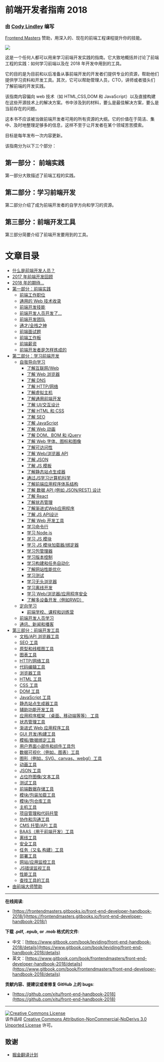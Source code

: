 # 前端开发者指南 2018

### 由 [Cody Lindley](http://codylindley.com/) 编写 

[Frontend Masters](https://frontendmasters.com/) 赞助，用深入的、现在的前端工程课程提升你的技能。

![](cover.jpg)

这是一个任何人都可以用来学习前端开发实践的指南。它大致地概括并讨论了前端工程的实践：如何学习前端以及在 2018 年开发中用到的工具。

它的目的是为目前和以后准备从事前端开发的开发者们提供专业的资源，帮助他们提供学习资料和开发工具。其次，它可以帮助管理人员，CTO，讲师或者猎头们了解前端的开发实践。

该指南内容偏向 web 技术（如 HTML,CSS,DOM 和 JavaScript）以及直接构建在这些开源技术上的解决方案。书中涉及到的材料，要么是最佳解决方案，要么是当前存在的问题。

这本书不应该被当做前端开发者可用的所有资源的大纲。它的价值在于简洁、集中、及时地整理足够多的信息，这样不至于让开发者在某个领域苦苦摸索。

目标是每年发布一次内容更新。

该指南分为以下三个部分：

## 第一部分： 前端实践

第一部分大致描述了前端工程的实践。

## 第二部分：学习前端开发

第二部分介绍了成为前端开发者的自学方向和学习的资源。

## 第三部分：前端开发工具

第三部分简要介绍了前端开发要用到的工具。

# 文章目录

* [什么是前端开发人员？](what-is-a-FD.md)
* [2017 年前端开发回顾](recap.md)
* [2018 年的期待...](2018.md)
* [第一部分：前端实践](practice.md)
	* [前端工作职位](practice/types-of-front-end-dev.md)
    * [通用的 Web 技术收录](practice/tech-employed-by-fd.md)
	* [前端开发技能](practice/skills.md)
    * [前端开发人员开发了...](practice/fd-dev-for.md)
	* [前端开发团队](practice/team.md)
	<!--- * [Front-End Terms](template.md) -->
    * [通才/全栈之神](practice/myth.md)
	* [前端面试题](practice/interview-q.md)
	* [前端工作板](practice/jobboards.md)
	* [前端薪资](practice/salaries.md)
    * [前端开发者是怎样炼成的](practice/making-fd.md)
* [第二部分：学习前端开发](learning.md)
    * [自我导向学习](learning/self-direct-learning.md)
        * [了解互联网/Web](learning/internet.md)
    	* [了解 Web 浏览器](learning/browsers.md)
        * [了解 DNS](learning/dns.md)
        * [了解 HTTP/网络](learning/http-networks.md)
        * [了解虚拟主机](learning/hosting.md)
        * [了解通用前端开发](learning/front-end.md)
        * [了解 UI/交互设计](learning/ui-design-patterns.md)
    	* [了解 HTML 和 CSS](learning/html-css.md)
        * [了解 SEO](learning/seo.md)
    	* [了解 JavaScript](learning/javascript.md)
        * [了解 Web 动画](learning/animation.md)
    	* [了解 DOM、BOM 和 jQuery](learning/dom.md)
        * [了解 Web 字体、图标和图像](learning/fonts.md)
        * [了解可访问性](learning/accessibility.md)
        * [了解 Web/浏览器 API](learning/web-api.md)
        * [了解 JSON](learning/json.md)
        * [了解 JS 模板](learning/templates.md)
        * [了解静态站点生成器](learning/static.md)
        * [通过JS学习计算机科学](learning/cs.md)
        * [了解前端应用程序体系结构](learning/front-end-apps.md)
        * [了解 数据 API (例如 JSON/REST) 设计](learning/data-api.md)
        * [了解 React](learning/react.md)
        * [了解状态管理](learning/state.md)
        * [了解渐进式Web应用程序](learning/pwa.md)
        * [了解 JS API设计](learning/js-api.md)
    	* [了解 Web 开发工具](learning/browser-dev-tools.md)
    	* [学习命令行](learning/cli.md)
        * [学习 Node.js](learning/node.md)
        * [学习 JS 模块](learning/module.md)
        * [学习 JS 模块加载器/绑定器](learning/module-bundlers-loaders.md)
        * [学习包管理器](learning/package-manager.md)
    	* [学习版本控制](learning/version-control.md)
        * [学习构建和任务自动化](learning/build.md)
        * [了解网站性能优化](learning/perf.md)
    	* [学习测试](learning/test.md)
        * [学习无头浏览器](learning/headless-browsers.md)
        * [学习离线开发](learning/offline.md)
        * [学习 Web/浏览器/应用程序安全](learning/security.md)
        * [了解多设备开发（例如RWD）](learning/multi-device-dev.md)
    * [定向学习](learning/direct-learning.md)
    	* [前端学校、课程和训练营](learning/courses.md)
    * [前端开发人员学习](learning/learn-from.md)
    * [通讯、新闻和播客](learning/news-podcasts.md)
* [第三部分：前端开发工具](tools.md)
    * [文档/API 浏览器工具](tools/browsedocs.md)
    * [SEO 工具](tools/seo.md)
    * [原型和线框图工具](tools/proto.md)
    * [图表工具](tools/diagram.md)
    * [HTTP/网络工具](tools/http.md)
    * [代码编辑工具](tools/code-editor.md)
    * [浏览器工具](tools/browser.md)
    * [HTML 工具](tools/html.md)
	* [CSS 工具](tools/css.md)
    * [DOM 工具](tools/dom.md)
	* [JavaScript 工具](tools/js.md)
    * [静态站点生成器工具](tools/static.md)
    * [辅助功能开发工具](tools/accessibility.md)
    * [应用程序框架 （桌面、移动端等等） 工具](tools/apps.md)
    * [状态管理工具](tools/state.md)
    * [渐进式 Web 应用程序工具](tools/pwa.md)
    * [GUI 开发/构建工具](tools/dev-tools.md)
    * [模板/数据绑定工具](tools/templates.md)
    * [用户界面小部件和组件工具包](tools/ui.md)
    * [数据可视化（例如，图表）工具](tools/charting.md)
    * [图形（例如，SVG、canvas、webgl）工具](tools/graphics.md)
    * [动画工具](tools/animation.md)
    * [JSON 工具](tools/json.md)
    * [占位符图像/文本工具](tools/placeholder.md)
    * [测试工具](tools/testing.md)
    * [前端数据存储工具](tools/db.md)
    * [模块/包装加载工具](tools/loaders.md)
    * [模块/包仓库工具](tools/repo.md)
    * [主机工具](tools/hosting.md)
    * [项目管理和代码托管](tools/project-hosting.md)
    * [协作和沟通工具](tools/comm.md)
    * [CMS 托管/API 工具](tools/cms.md)
    * [BAAS（用于前端开发）工具](tools/baas.md)
    * [离线工具](tools/offline.md)
    * [安全工具](tools/security.md)
	* [任务（又名 构建）工具](tools/task.md)
    * [部署工具](tools/deploy.md)
	* [网站/应用监控工具](tools/uptime.md)
    * [JS错误监视工具](tools/error.md)
    * [性能工具](tools/perf.md)
    * [查找工具的工具](tools/find-tools.md)
* [由前端大师赞助](frontendmasters.md)

***

**在线阅读**:

* [https://frontendmasters.gitbooks.io/front-end-developer-handbook-2018/](https://frontendmasters.gitbooks.io/front-end-developer-handbook-2018/)

**下载 .pdf, .epub, or .mob 格式的文件**:

* 中文：[https://www.gitbook.com/book/leviding/front-end-handbook-2018/details](https://www.gitbook.com/book/leviding/front-end-handbook-2018/details)
* 英文：[https://www.gitbook.com/book/frontendmasters/front-end-developer-handbook-2018/details](https://www.gitbook.com/book/frontendmasters/front-end-developer-handbook-2018/details)

**贡献内容、提建议或者修复 GitHub 上的 bugs**:

* [https://github.com/xitu/front-end-handbook-2018](https://github.com/xitu/front-end-handbook-2018)

***

<a rel="license" href="http://creativecommons.org/licenses/by-nc-nd/3.0/"><img alt="Creative Commons License" style="border-width:0" src="https://i.creativecommons.org/l/by-nc-nd/3.0/88x31.png" /></a><br />该作品经 <a rel="license" href="http://creativecommons.org/licenses/by-nc-nd/3.0/">Creative Commons Attribution-NonCommercial-NoDerivs 3.0 Unported License</a> 许可。

## 致谢

- [掘金翻译计划](https://github.com/xitu/gold-miner/)
